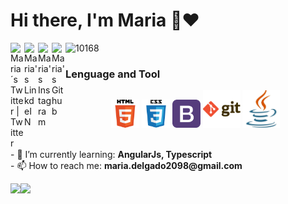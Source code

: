# Hi there, I'm Maria 👋❤️

  <a href="https://twitter.com/mldd20">
    <img align="left" alt="Maria´s Twitter | Twitter" width="22px" src="https://cdn.jsdelivr.net/npm/simple-icons@v3/icons/twitter.svg" />
  </a>
  <a href="www.linkedin.com/in/maría-delgado-20">
    <img align="left" alt="Maria's LinkdeIN" width="22px" src="https://cdn.jsdelivr.net/npm/simple-icons@v3/icons/linkedin.svg" />
  </a>
  <a href="https://www.instagram.com/marialdd20">
    <img align="left" alt="Maria's Instagram" width="22px" src="https://cdn.jsdelivr.net/npm/simple-icons@v3/icons/instagram.svg" />
  </a>
  <a href="https://github.com/MDelgado20">
    <img align="left" alt="Maria's Github" width="22px" src="https://cdn.jsdelivr.net/npm/simple-icons@v3/icons/github.svg" />
  </a>
                            

![10168](https://user-images.githubusercontent.com/66137691/99893388-8925ec80-2c4d-11eb-8646-6b880c2c131b.jpg)


### Lenguage and Tool
<p align="center">

<img height="45" src="https://raw.githubusercontent.com/github/explore/80688e429a7d4ef2fca1e82350fe8e3517d3494d/topics/html/html.png">
<img height="45" src="https://raw.githubusercontent.com/github/explore/80688e429a7d4ef2fca1e82350fe8e3517d3494d/topics/css/css.png">
<img height="45" src="https://raw.githubusercontent.com/github/explore/80688e429a7d4ef2fca1e82350fe8e3517d3494d/topics/bootstrap/bootstrap.png">
<img height="60" src="https://raw.githubusercontent.com/github/explore/80688e429a7d4ef2fca1e82350fe8e3517d3494d/topics/git/git.png">
<img height="60" src="https://raw.githubusercontent.com/github/explore/80688e429a7d4ef2fca1e82350fe8e3517d3494d/topics/java/java.png">
</p>

<br>
- 🌱 I’m currently learning: <b>AngularJs, Typescript</b><br>
- 📫 How to reach me: <b>maria.delgado2098@gmail.com</b>



<img height="137.3px" src="https://github-readme-stats.vercel.app/api?username=mdelgado20&hide_title=true&hide_border=true&show_icons=true&include_all_commits=true&count_private=true&line_height=21&text_color=000&icon_color=000&bg_color=0,ea6161,ffc64d,fffc4d,52fa5a&theme=graywhite" /><!-- wi*quL3fcV --><img height="137.3px" src="https://github-readme-stats.vercel.app/api/top-langs/?username=mdelgado20&hide=html&hide_title=true&hide_border=true&layout=compact&langs_count=7&exclude_repo=comp426&text_color=000&icon_color=fff&bg_color=0,52fa5a,4dfcff,c64dff&theme=graywhite" /></a>


<!--
**MDelgado20/MDelgado20** is a ✨ _special_ ✨ repository because its `README.md` (this file) appears on your GitHub profile.


-->
